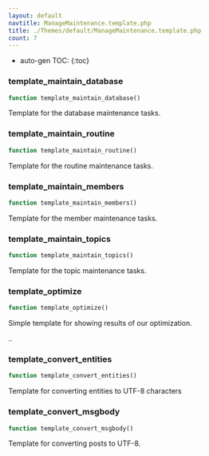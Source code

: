 ```yaml
---
layout: default
navtitle: ManageMaintenance.template.php
title: ./Themes/default/ManageMaintenance.template.php
count: 7
---
```

* auto-gen TOC:
{:toc}
### template_maintain_database

```php
function template_maintain_database()
```
Template for the database maintenance tasks.



### template_maintain_routine

```php
function template_maintain_routine()
```
Template for the routine maintenance tasks.



### template_maintain_members

```php
function template_maintain_members()
```
Template for the member maintenance tasks.



### template_maintain_topics

```php
function template_maintain_topics()
```
Template for the topic maintenance tasks.



### template_optimize

```php
function template_optimize()
```
Simple template for showing results of our optimization.

..

### template_convert_entities

```php
function template_convert_entities()
```
Template for converting entities to UTF-8 characters



### template_convert_msgbody

```php
function template_convert_msgbody()
```
Template for converting posts to UTF-8.




